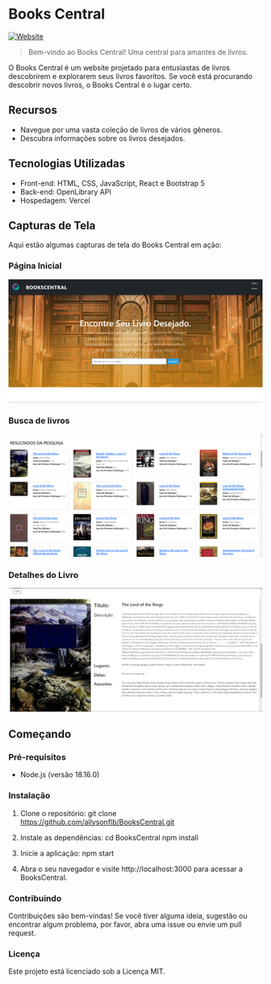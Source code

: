 # Books Central

[![Website](https://img.shields.io/website?label=Books%20Central&style=flat-square&url=https%3A%2F%2Fbooks-central.vercel.app%2F)](https://books-central.vercel.app/)

> Bem-vindo ao Books Central! Uma central para amantes de livros.

O Books Central é um website projetado para entusiastas de livros descobrirem e explorarem seus livros favoritos. Se você está procurando descobrir novos livros, o Books Central é o lugar certo.

## Recursos

- Navegue por uma vasta coleção de livros de vários gêneros.
- Descubra informações sobre os livros desejados.

## Tecnologias Utilizadas

- Front-end: HTML, CSS, JavaScript, React e Bootstrap 5
- Back-end: OpenLibrary API
- Hospedagem: Vercel


## Capturas de Tela

Aqui estão algumas capturas de tela do Books Central em ação:

### Página Inicial

![Página Inicial](screenshots/home.png)

### Busca de livros

![Busca de livros](screenshots/books_search.png)

### Detalhes do Livro

![Detalhes do Livro](screenshots/book_details.png)

## Começando

### Pré-requisitos

- Node.js (versão 18.16.0)

### Instalação

1. Clone o repositório:
    git clone https://github.com/allysonflb/BooksCentral.git

2. Instale as dependências: 
    cd BooksCentral
    npm install

3. Inicie a aplicação:
    npm start

4. Abra o seu navegador e visite http://localhost:3000 para acessar a BooksCentral.     

### Contribuindo

Contribuições são bem-vindas! Se você tiver alguma ideia, sugestão ou encontrar algum problema, por favor, abra uma issue ou envie um pull request.

### Licença

Este projeto está licenciado sob a Licença MIT.

